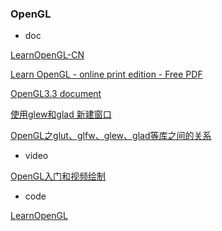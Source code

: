 
### OpenGL

- doc

[LearnOpenGL-CN](https://learnopengl-cn.readthedocs.io/zh/latest/intro/)

[Learn OpenGL - online print edition - Free PDF](https://learnopengl.com/book/book_pdf.pdf)

[OpenGL3.3 document](https://registry.khronos.org/OpenGL/specs/gl/glspec33.core.pdf)

[使用glew和glad 新建窗口](https://www.cnblogs.com/keguniang/p/9897420.html)

[OpenGL之glut、glfw、glew、glad等库之间的关系](https://blog.csdn.net/HHT0506/article/details/108919621)



- video

[OpenGL入门和视频绘制](https://www.bilibili.com/video/BV1uB4y1u7eB/?spm_id_from=333.337.search-card.all.click&vd_source=3c71e3397ca331aa190dd5e2f3a7c122)

- code

[LearnOpenGL](https://github.com/JoeyDeVries/LearnOpenGL)



